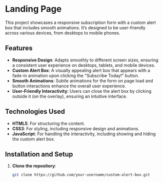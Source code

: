 # Landing Page 

This project showcases a responsive subscription form with a custom alert box that includes smooth animations. It’s designed to be user-friendly across various devices, from desktops to mobile phones.

## Features

- **Responsive Design**: Adapts smoothly to different screen sizes, ensuring a consistent user experience on desktops, tablets, and mobile devices.
- **Custom Alert Box**: A visually appealing alert box that appears with a fade-in animation upon clicking the "Subscribe Today!" button.
- **Smooth Animations**: Subtle animations for the form on page load and button interactions enhance the overall user experience.
- **User-Friendly Interactivity**: Users can close the alert box by clicking outside it (on the overlay), ensuring an intuitive interface.

## Technologies Used

- **HTML5**: For structuring the content.
- **CSS3**: For styling, including responsive design and animations.
- **JavaScript**: For handling the interactivity, including showing and hiding the custom alert box.

## Installation and Setup

1. **Clone the repository**:
   ```bash
   git clone https://github.com/your-username/custom-alert-box.git
